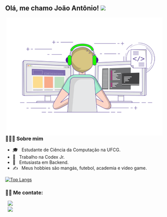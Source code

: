 <h2> Olá, me chamo João Antônio! <img src="https://github.com/souvikguria98/souvikguria98/blob/master/Hi.gif" width="25"></h2>
<img align="right" alt="GIF" src="https://raw.githubusercontent.com/devSouvik/devSouvik/master/gif3.gif" width="500"/>

<h3> 👨🏻‍💻 Sobre mim </h3>

- 🎓 &nbsp; Estudante de Ciência da Computação na UFCG.
- 💼 &nbsp; Trabalho na Codex Jr.
- 🌱 &nbsp; Entusiasta em Backend.
- ✍️  &nbsp; Meus hobbies são mangás, futebol, academia e video game.




[![Top Langs](https://github-readme-stats.vercel.app/api/top-langs/?username=joaobnd&layout=compact&text_color=daf7dc&bg_color=151515)](https://github.com/devSouvik/github-readme-stats)


<h3> 🤝🏻 Me contate: </h3>

<p align="center">
 
&nbsp; <a href="https://www.instagram.com/joaoanton.io" target="_blank" rel="noopener noreferrer"><img src="https://img.icons8.com/plasticine/100/000000/instagram-new.png" width="50" /></a>  
&nbsp; <a href="https://www.linkedin.com/in/souvik-guria-/" target="_blank" rel="noopener noreferrer"><img src="https://img.icons8.com/plasticine/100/000000/linkedin.png" width="50" /></a>
</p>

